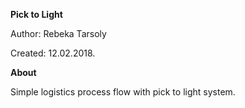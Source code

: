 **Pick to Light**

Author: Rebeka Tarsoly

Created:    12.02.2018.

**About**

Simple logistics process flow with pick to light system.
